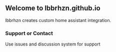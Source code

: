 ## Welcome to lbbrhzn.github.io

lbbrhzn creates custom home assistant integration.

### Support or Contact

Use issues and discussion system for support
